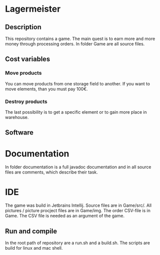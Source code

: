# Lagermeister

## Description

This repository contains a game. The main quest is to earn more and more money
through processing orders. In folder Game are all source files.


## Cost variables

### Move products

You can move products from one storage field to another. If you want to move
elements, than you must pay 100€.

### Destroy products

The last possibility is to get a specific element or to gain more place in
warehouse.

## Software

# Documentation

In folder documentation is a full javadoc documentation and in all source files
are comments, which describe their task.

# IDE

The game was build in Jetbrains Intellij. Source files are in Game/src/. All pictures
/ picture procject files are in Game/img. The order CSV-file is in Game. The
CSV file is needed as an argument of the game.

## Run and compile

In the root path of repository are a run.sh and a build.sh. The scripts are build for linux and mac shell.

